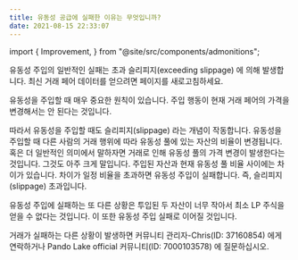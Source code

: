 ```yaml
---
title: 유동성 공급에 실패한 이유는 무엇입니까?
date: 2021-08-15 22:33:07
---
```


import { Improvement, } from "@site/src/components/admonitions";

<Improvement />


유동성 주입의 일반적인 실패는 초과 슬리피지(exceeding slippage) 에 의해 발생합니다. 최신 거래 페어 데이터를 얻으려면 페이지를 새로고침하세요.

유동성을 주입할 때 매우 중요한 원칙이 있습니다. 주입 행동이 현재 거래 페어의 가격을 변경해서는 안 된다는 것입니다.

따라서 유동성을 주입할 때도 슬리피지(slippage) 라는 개념이 작동합니다. 유동성을 주입할 때 다른 사람의 거래 행위에 따라 유동성 풀에 있는 자산의 비율이 변경됩니다. 혹은 더 일반적인 의미에서 말하자면 거래로 인해 유동성 풀의 가격 변경이 발생한다는 것입니다. 그것도 아주 크게 말입니다. 주입된 자산과 현재 유동성 풀 비율 사이에는 차이가 있습니다. 차이가 일정 비율을 초과하면 유동성 주입이 실패합니다. 즉, 슬리피지(slippage) 초과입니다.

유동성 주입에 실패하는 또 다른 상황은 투입된 두 자산이 너무 작아서 최소 LP 주식을 얻을 수 없다는 것입니다. 이 또한 유동성 주입 실패로 이어질 것입니다.

거래가 실패하는 다른 상황이 발생하면 커뮤니티 관리자-Chris(ID: 37160854) 에게 연락하거나 Pando Lake official 커뮤니티(ID: 7000103578) 에 질문하십시오.
